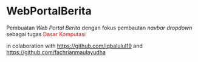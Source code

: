 # WebPortalBerita
Pembuatan *Web Portal Berita* dengan fokus pembautan _navbar dropdown_ sebagai tugas <span style="color:#ff0000"> Dasar Komputasi <span/>

in colaboration with https://github.com/iqbalulul19 and https://github.com/fachrianmaulayudha
